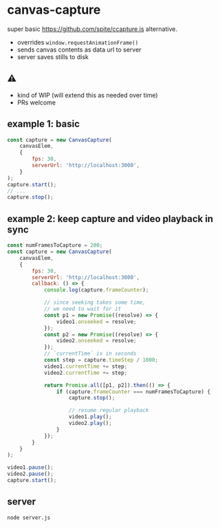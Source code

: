 # canvas-capture

super basic https://github.com/spite/ccapture.js alternative.

- overrides `window.requestAnimationFrame()`
- sends canvas contents as data url to server
- server saves stills to disk

## ⚠️
- kind of WIP (will extend this as needed over time)
- PRs welcome


## example 1: basic

```js
const capture = new CanvasCapture(
	canvasElem,
	{
		fps: 30,
		serverUrl: 'http://localhost:3000',
	}
);
capture.start();
// ...
capture.stop();
```


## example 2: keep capture and video playback in sync

```js
const numFramesToCapture = 200;
const capture = new CanvasCapture(
	canvasElem,
	{
		fps: 30,
		serverUrl: 'http://localhost:3000',
		callback: () => {
			console.log(capture.frameCounter);

			// since seeking takes some time,
			// we need to wait for it
			const p1 = new Promise((resolve) => {
				video1.onseeked = resolve;
			});
			const p2 = new Promise((resolve) => {
				video2.onseeked = resolve;
			});
			// `currentTime` is in seconds
			const step = capture.timeStep / 1000;
			video1.currentTime += step;
			video2.currentTime += step;

			return Promise.all([p1, p2]).then(() => {
				if (capture.frameCounter === numFramesToCapture) {
					capture.stop();

					// resume regular playback
					video1.play();
					video2.play();
				}
			});
		}
	}
);

video1.pause();
video2.pause();
capture.start();
```


## server

```shell
node server.js
```
